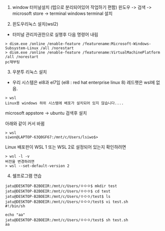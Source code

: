 1.  window 터미널설치 (텝으로 분리되어있어 작업하기 편함) 윈도우 -> 검색 -> microsoft store -> terminal windows terminal 설치

2.  윈도우리눅스 설치(wsl2)    
-   터미널 관리자권한으로 실행후 다음 명령어 내림

```
> dism.exe /online /enable-feature /featurename:Microsoft-Windows-Subsystem-Linux /all /norestart
> dism.exe /online /enable-feature /featurename:VirtualMachinePlatform /all /norestart
pc재부팅
```

3.  우분투 리눅스 설치
-   우리 시스템은 el8과 el7임 (el8 : red hat enterprise linux 8) 레드햇은 wsl에 없음.

```
> wsl
Linux용 windows 하위 시스템에 배포가 설치되어 있지 않습니다....
```

microsoft appstore -> ubuntu 검색후 설치

아래와 같이 커서 바뀜

```
> wsl
siwon@LAPTOP-63Q0GF67:/mnt/c/Users/lsiwo$>
```

Linux 배포판이 WSL 1 또는 WSL 2로 설정되어 있는지 확인하려면 
```
> wsl -l -v
버전을 변경하려면 
> wsl --set-default-version 2
```


4.  쉘프로그램 연습

```
jatu@DESKTOP-B2BOEIR:/mnt/c/Users/ㅇㅇㅇ$ mkdir test
jatu@DESKTOP-B2BOEIR:/mnt/c/Users/ㅇㅇㅇ$ cd test
jatu@DESKTOP-B2BOEIR:/mnt/c/Users/ㅇㅇㅇ/test$ ls
jatu@DESKTOP-B2BOEIR:/mnt/c/Users/ㅇㅇㅇ/test$ vi test.sh
#!/bin/sh

echo "aa"
jatu@DESKTOP-B2BOEIR:/mnt/c/Users/ㅇㅇㅇ/test$ sh test.sh
aa
```